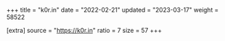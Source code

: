 +++
title = "k0r.in"
date = "2022-02-21"
updated = "2023-03-17"
weight = 58522

[extra]
source = "https://k0r.in"
ratio = 7
size = 57
+++
